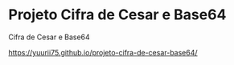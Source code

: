 # Projeto Cifra de Cesar e Base64
Cifra de Cesar e Base64

https://yuurii75.github.io/projeto-cifra-de-cesar-base64/
